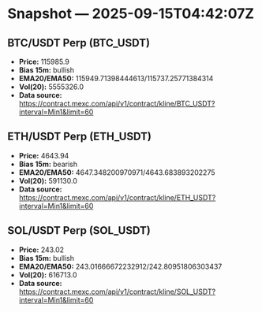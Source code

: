# Snapshot — 2025-09-15T04:42:07Z

## BTC/USDT Perp (BTC_USDT)
- **Price:** 115985.9
- **Bias 15m:** bullish
- **EMA20/EMA50:** 115949.71398444613/115737.25771384314
- **Vol(20):** 5555326.0
- **Data source:** https://contract.mexc.com/api/v1/contract/kline/BTC_USDT?interval=Min1&limit=60

## ETH/USDT Perp (ETH_USDT)
- **Price:** 4643.94
- **Bias 15m:** bearish
- **EMA20/EMA50:** 4647.348200970971/4643.683893202275
- **Vol(20):** 591130.0
- **Data source:** https://contract.mexc.com/api/v1/contract/kline/ETH_USDT?interval=Min1&limit=60

## SOL/USDT Perp (SOL_USDT)
- **Price:** 243.02
- **Bias 15m:** bullish
- **EMA20/EMA50:** 243.01666672232912/242.80951806303437
- **Vol(20):** 616713.0
- **Data source:** https://contract.mexc.com/api/v1/contract/kline/SOL_USDT?interval=Min1&limit=60
